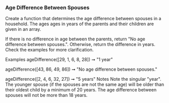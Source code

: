 ### Age Difference Between Spouses

Create a function that determines the age difference between spouses in a household. The ages ages in years of the parents and their children are given in an array.

If there is no difference in age between the parents, return "No age difference between spouses.". Otherwise, return the difference in years. Check the examples for more clarification.

Examples
ageDifference([29, 1, 6, 8, 28]) ➞ "1 year"

ageDifference([43, 86, 49, 86]) ➞ "No age difference between spouses."

ageDifference([2, 4, 6, 32, 27]) ➞ "5 years"
Notes
Note the singular "year".
The younger spouse (if the spouses are not the same age) will be older than their oldest child by a minimum of 20 years.
The age difference between spouses will not be more than 18 years.
